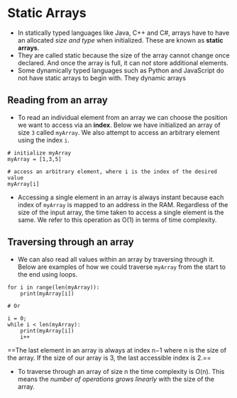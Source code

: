 # Static Arrays
- In statically typed languages like Java, C++ and C#, arrays have to have an allocated _size and type_ when initialized. These are known as **static arrays**.
- They are called static because the size of the array cannot change once declared. And once the array is full, it can _not_ store additional elements.
- Some dynamically typed languages such as Python and JavaScript do not have static arrays to begin with. They dynamic arrays

## Reading from an array

- To read an individual element from an array we can choose the position we want to access via an **index**. Below we have initialized an array of size `3` called `myArray`. We also attempt to access an arbitrary element using the index `i`.

```
# initialize myArray
myArray = [1,3,5]

# access an arbitrary element, where i is the index of the desired value
myArray[i]
```

- Accessing a single element in an array is always instant because each index of `myArray` is mapped to an address in the RAM. Regardless of the size of the input array, the time taken to access a single element is the same. We refer to this operation as O(1) in terms of time complexity.

## Traversing through an array

- We can also read all values within an array by traversing through it. Below are examples of how we could traverse `myArray` from the start to the end using loops.

```
for i in range(len(myArray)):
	print(myArray[i])

# Or

i = 0;
while i < len(myArray):
	print(myArray[i])
	i++

```

==The last element in an array is always at index n−1 where n is the size of the array. If the size of our array is 3, the last accessible index is 2.==

- To traverse through an array of size n the time complexity is O(n). This means the *number of operations grows linearly* with the size of the array.

